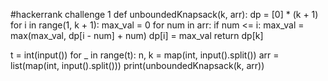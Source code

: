 #hackerrank challenge 1
def unboundedKnapsack(k, arr):
    dp = [0] * (k + 1)
    for i in range(1, k + 1):
        max_val = 0
        for num in arr:
            if num <= i:
                max_val = max(max_val, dp[i - num] + num)
        dp[i] = max_val
    return dp[k]

t = int(input())
for _ in range(t):
    n, k = map(int, input().split())
    arr = list(map(int, input().split()))
    print(unboundedKnapsack(k, arr))

